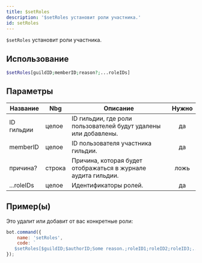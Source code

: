 ```yaml
---
title: $setRoles
description: '$setRoles установит роли участника.'
id: setRoles
---
```


`$setRoles` установит роли участника.

## Использование

```php
$setRoles[guildID;memberID;reason?;...roleIDs]
```

## Параметры

| Название   | Nbg    | Описание                                                        | Нужно |
| ---------- | ------ | --------------------------------------------------------------- |:-----:|
| ID гильдии | целое  | ID гильдии, где роли пользователей будут удалены или добавлены. |  да   |
| memberID   | целое  | ID пользователя участника гильдии.                              |  да   |
| причина?   | строка | Причина, которая будет отображаться в журнале аудита гильдии.   | ложь  |
| ...roleIDs | целое  | Идентификаторы ролей.                                           |  да   |

## Пример(ы)

Это удалит или добавит от вас конкретные роли:

```javascript
bot.command({
    name: 'setRoles',
    code: `
   $setRoles[$guildID;$authorID;Some reason.;roleID1;roleID2;roleID3;....]`
});
```